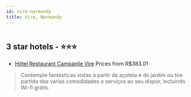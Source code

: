```yaml
---
id: vire-normandy
title: Vire, Normandy
---
```


<center><img src="https://i.travelapi.com/hotels/2000000/1180000/1177500/1177485/675a235a_z.jpg" alt="" /></center>


##  3 star hotels - ⭐️⭐️⭐️

-    [Hôtel Restaurant Campanile Vire](https://www.hurb.com/br/aud/https://www.hurb.com/br/hotels/vire/hotel-restaurant-campanile-vire-HT-MCGF?cmp=18055) Prices from R$383.01
   > Contemple fantásticas vistas a partir da açoteia e do jardim ou tire partido das várias comodidades e serviços ao seu dispor, incluindo Wi-fi grátis.
